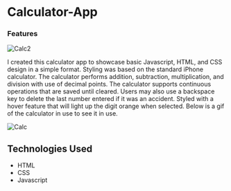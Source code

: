 # Calculator-App

### Features

![Calc2](https://i.imgur.com/K53V2cX.png)

I created this calculator app to showcase basic Javascript, HTML, and CSS design in a simple format. Styling was based on the standard iPhone calculator. The calculator performs addition, subtraction, multiplication, and division with use of decimal points. The calculator supports continuous operations that are saved until cleared. Users may also use a backspace key to delete the last number entered if it was an accident. Styled with a hover feature that will light up the digit orange when selected. Below is a gif of the calculator in use to see it in use. 

![Calc](https://media.giphy.com/media/elc6c9Q8SY1VLkjbjU/giphy.gif)


## Technologies Used
* HTML
* CSS
* Javascript
